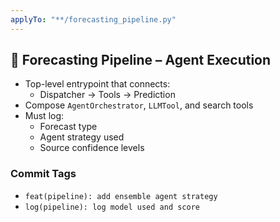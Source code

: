 ```yaml
---
applyTo: "**/forecasting_pipeline.py"
---
```


## 🔁 Forecasting Pipeline – Agent Execution

- Top-level entrypoint that connects:
  - Dispatcher → Tools → Prediction
- Compose `AgentOrchestrator`, `LLMTool`, and search tools
- Must log:
  - Forecast type
  - Agent strategy used
  - Source confidence levels

### Commit Tags
- `feat(pipeline): add ensemble agent strategy`
- `log(pipeline): log model used and score`